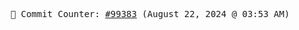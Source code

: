 <p align="center">
    <samp>
        📮 Commit Counter: <a href="https://github.com/Javascript-void0/Javascript-void0/commits/main">#99383</a> (August 22, 2024 @ 03:53 AM)
    </samp>
</p>